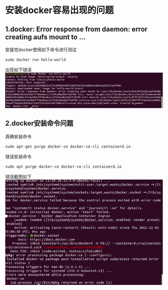 # 安装docker容易出现的问题  
## 1.docker: Error response from daemon: error creating aufs   mount to ...  
安装完docker使用如下命令进行测试  
```
sudo docker run hello-world
```
出现如下错误  
![baidu](https://github.com/AlbertKisa/AutowareAuto/blob/main/img/aufs_mount.png)

## 2.docker安装命令问题
真确安装命令
```
sudo apt-get purge docker-ce docker-ce-cli containerd.io
```
错误安装命令
```
sudo apt purge docker-ce docker-ce-cli containerd.io
```
错误截图如下
![apt-get](https://github.com/AlbertKisa/AutowareAuto/blob/main/img/apt-get.png)

